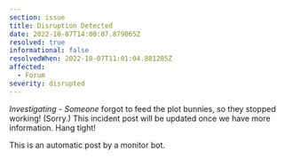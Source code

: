 ```yaml
---
section: issue
title: Disruption Detected
date: 2022-10-07T14:00:07.879065Z
resolved: true
informational: false
resolvedWhen: 2022-10-07T11:01:04.881285Z
affected:
  - Forum
severity: disrupted
---
```

*Investigating* - _Someone_ forgot to feed the plot bunnies, so they stopped working! (Sorry.) This incident post will be updated once we have more information. Hang tight!

This is an automatic post by a monitor bot.
        